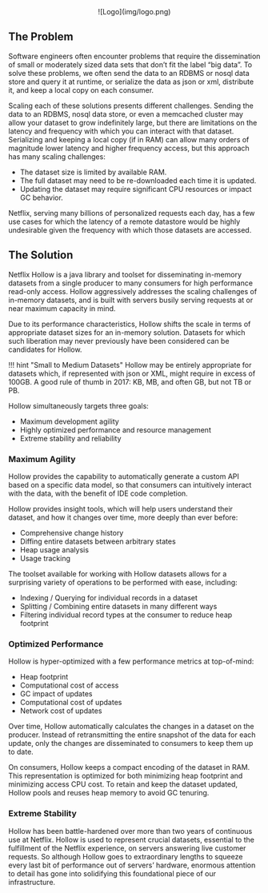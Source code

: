 <center>![Logo](img/logo.png)</center>

## The Problem

Software engineers often encounter problems that require the dissemination of small or moderately sized data sets that don’t fit the label “big data”.  To solve these problems, we often send the data to an RDBMS or nosql data store and query it at runtime, or serialize the data as json or xml, distribute it, and keep a local copy on each consumer.


Scaling each of these solutions presents different challenges.  Sending the data to an RDBMS, nosql data store, or even a memcached cluster may allow your dataset to grow indefinitely large, but there are limitations on the latency and frequency with which you can interact with that dataset.  Serializing and keeping a local copy (if in RAM) can allow many orders of magnitude lower latency and higher frequency access, but this approach has many scaling challenges:

* The dataset size is limited by available RAM.
* The full dataset may need to be re-downloaded each time it is updated.
* Updating the dataset may require significant CPU resources or impact GC behavior.

Netflix, serving many billions of personalized requests each day, has a few use cases for which the latency of a remote datastore would be highly undesirable given the frequency with which those datasets are accessed.

## The Solution

Netflix Hollow is a java library and toolset for disseminating in-memory datasets from a single producer to many consumers for high performance read-only access. Hollow aggressively addresses the scaling challenges of in-memory datasets, and is built with servers busily serving requests at or near maximum capacity in mind.

Due to its performance characteristics, Hollow shifts the scale in terms of appropriate dataset sizes for an in-memory solution.  Datasets for which such liberation may never previously have been considered can be candidates for Hollow.  

!!! hint "Small to Medium Datasets"
    Hollow may be entirely appropriate for datasets which, if represented with json or XML, might require in excess of 100GB.  A good rule of thumb in 2017: KB, MB, and often GB, but not TB or PB.

Hollow simultaneously targets three goals:

* Maximum development agility
* Highly optimized performance and resource management
* Extreme stability and reliability

### Maximum Agility

Hollow provides the capability to automatically generate a custom API based on a specific data model, so that consumers can intuitively interact with the data, with the benefit of IDE code completion.

Hollow provides insight tools, which will help users understand their dataset, and how it changes over time, more deeply than ever before:

* Comprehensive change history
* Diffing entire datasets between arbitrary states
* Heap usage analysis
* Usage tracking

The toolset available for working with Hollow datasets allows for a surprising variety of operations to be performed with ease, including:

* Indexing / Querying for individual records in a dataset
* Splitting / Combining entire datasets in many different ways
* Filtering individual record types at the consumer to reduce heap footprint

### Optimized Performance

Hollow is hyper-optimized with a few performance metrics at top-of-mind:

* Heap footprint
* Computational cost of access
* GC impact of updates
* Computational cost of updates
* Network cost of updates

Over time, Hollow automatically calculates the changes in a dataset on the producer.  Instead of retransmitting the entire snapshot of the data for each update, only the changes are disseminated to consumers to keep them up to date.

On consumers, Hollow keeps a compact encoding of the dataset in RAM.  This representation is optimized for both minimizing heap footprint and minimizing access CPU cost.  To retain and keep the dataset updated, Hollow pools and reuses heap memory to avoid GC tenuring.

### Extreme Stability

Hollow has been battle-hardened over more than two years of continuous use at Netflix.  Hollow is used to represent crucial datasets, essential to the fulfillment of the Netflix experience, on servers answering live customer requests.  So although Hollow goes to extraordinary lengths to squeeze every last bit of performance out of servers’ hardware, enormous attention to detail has gone into solidifying this foundational piece of our infrastructure.
